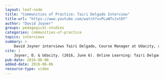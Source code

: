 ```yaml
---
layout: leaf-node
title: "Communities of Practice: Tairi Delgado Interview"
title-url: "https://www.youtube.com/watch?v=PLuWTvJxtDY"
author: "David Joyner"
groups: pedagogical-studies
categories: communities-of-practice
topics: interviews
summary: >
    David Joyner interviews Tairi Delgado, Course Manager at Udacity, about Online Learning.
cite: |
    Joyner, D. & Udacity. (2016, June 6). Online Learning: Tairi Delgado Interview. Retrieved from https://www.youtube.com/watch?v=PLuWTvJxtDY
pub-date: 2016-06-06
added-date: 2016-06-06
resource-type: video
---
```

